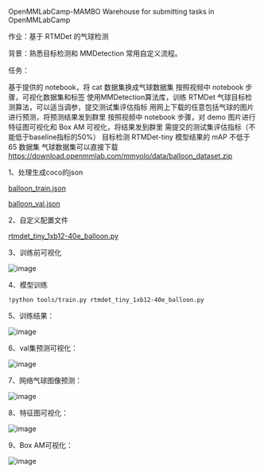 OpenMMLabCamp-MAMBO
Warehouse for submitting tasks in OpenMMLabCamp

作业：基于 RTMDet 的气球检测

背景：熟悉目标检测和 MMDetection 常用自定义流程。

任务：

基于提供的 notebook，将 cat 数据集换成气球数据集
按照视频中 notebook 步骤，可视化数据集和标签
使用MMDetection算法库，训练 RTMDet 气球目标检测算法，可以适当调参，提交测试集评估指标
用网上下载的任意包括气球的图片进行预测，将预测结果发到群里
按照视频中 notebook 步骤，对 demo 图片进行特征图可视化和 Box AM 可视化，将结果发到群里
需提交的测试集评估指标（不能低于baseline指标的50%）
目标检测 RTMDet-tiny 模型结果的 mAP 不低于 65
数据集
气球数据集可以直接下载 https://download.openmmlab.com/mmyolo/data/balloon_dataset.zip


1、处理生成coco的json

[balloon_train.json](./balloon_train.json)

[balloon_val.json](./balloon_val.json)

2、自定义配置文件

[rtmdet_tiny_1xb12-40e_balloon.py](./rtmdet_tiny_1xb12-40e_balloon.py)

3、训练前可视化

![image](https://github.com/MAMOB/OpenMMLabCamp-MAMBO/assets/42363751/2b6e8353-dec3-4034-af58-d4562bea7f36)

4、模型训练
```
!python tools/train.py rtmdet_tiny_1xb12-40e_balloon.py
```
5、训练结果：

![image](https://github.com/MAMOB/OpenMMLabCamp-MAMBO/assets/42363751/26142134-2e03-41d5-8ab2-e55b24b951a6)

6、val集预测可视化：

![image](https://github.com/MAMOB/OpenMMLabCamp-MAMBO/assets/42363751/d1b30522-b72b-4187-ab9a-02d47f6b5497)

7、网络气球图像预测：

![image](https://github.com/MAMOB/OpenMMLabCamp-MAMBO/assets/42363751/8d9d7807-e991-48db-85df-1802c9d754d7)

8、特征图可视化：

![image](https://github.com/MAMOB/OpenMMLabCamp-MAMBO/assets/42363751/9fe04912-a884-4943-943a-72cfa481582e)

9、Box AM可视化：

![image](https://github.com/MAMOB/OpenMMLabCamp-MAMBO/assets/42363751/b13925ac-d1ec-4dfb-b11a-042de58337b0)

